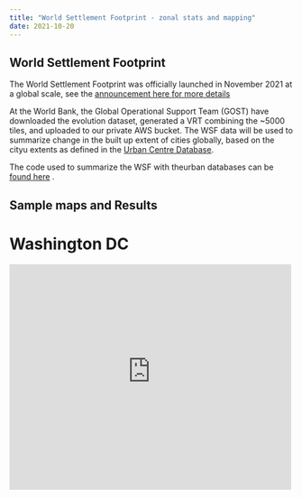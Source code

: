 ```yaml
---
title: "World Settlement Footprint - zonal stats and mapping"
date: 2021-10-20
--- 
```

## World Settlement Footprint
The World Settlement Footprint was officially launched in November 2021 at a global scale, see the [announcement here for more details](https://www.esa.int/Applications/Observing_the_Earth/Mapping_our_human_footprint_from_space)

At the World Bank, the Global Operational Support Team (GOST) have downloaded the evolution dataset, generated a VRT combining the ~5000 tiles, and uploaded to our private AWS bucket. The WSF data will be used to summarize change in the built up extent of cities globally, based on the cityu extents as defined in the [Urban Centre Database](https://ghsl.jrc.ec.europa.eu/ghs_stat_ucdb2015mt_r2019a.php).

The code used to summarize the WSF with theurban databases can be [found here](https://github.com/worldbank/Surviving_to_Thriving/blob/master/notebooks/ZON_URBAN_Global_SummarizeWSF.ipynb) .

## Sample maps and Results
# Washington DC
<iframe width="500" height="400" frameborder="0" title="WSF map of Washington DC" src="https://raw.githubusercontent.com/worldbank/Surviving_to_Thriving/master/images/WSF_Map_Washington%20D.C..html"></iframe>

